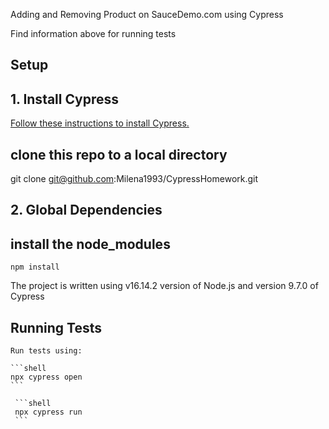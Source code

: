 Adding and Removing Product on SauceDemo.com using Cypress

Find information above for running tests
## Setup

## 1. Install Cypress

[Follow these instructions to install Cypress.](https://on.cypress.io/installing-cypress)


## clone this repo to a local directory
git clone git@github.com:Milena1993/CypressHomework.git


## 2. Global Dependencies
## install the node_modules
 ```shell
npm install
 ```

 The project is written using v16.14.2 version of Node.js and version 9.7.0 of Cypress

  
## Running Tests

    Run tests using:

    ```shell
    npx cypress open
    ```
    
     ```shell
     npx cypress run
     ```

